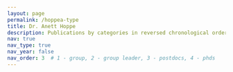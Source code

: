 ```yaml
---
layout: page
permalink: /hoppea-type
title: Dr. Anett Hoppe
description: Publications by categories in reversed chronological order. Generated by jekyll-scholar.
nav: true
nav_type: true
nav_year: false
nav_order: 3  # 1 - group, 2 - group leader, 3 - postdocs, 4 - phds
---
```


<!-- _pages/hoppea-type.md -->

